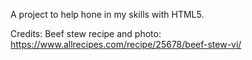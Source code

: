 A project to help hone in my skills with HTML5.

Credits:
Beef stew recipe and photo: https://www.allrecipes.com/recipe/25678/beef-stew-vi/